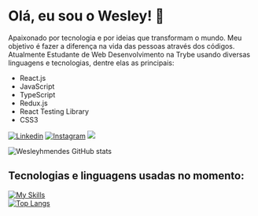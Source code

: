 # Olá, eu sou o Wesley! 👋
Apaixonado por tecnologia e por ideias que transformam o mundo. Meu objetivo é fazer a diferença na vida das pessoas através dos códigos.
Atualmente Estudante de Web Desenvolvimento na Trybe usando diversas linguagens e tecnologias, dentre elas as principais:

- React.js
- JavaScript
- TypeScript
- Redux.js
- React Testing Library
- CSS3

[![Linkedin](https://img.shields.io/badge/LinkedIn-0077B5?style=for-the-badge&logo=linkedin&logoColor=white)](https://www.linkedin.com/in/wesley-mendes/)
[![Instagram](https://img.shields.io/badge/Instagram-E4405F?style=for-the-badge&logo=instagram&logoColor=white)](https://www.instagram.com/wesley_hmendes/)
<a href = "mailto: wesleymendes123321@gmail.com"><img src="https://img.shields.io/badge/-Gmail-%23333?style=for-the-badge&logo=gmail&logoColor=white" target="_blank"></a>

![Wesleyhmendes GitHub stats](https://github-readme-stats.vercel.app/api?username=Wesleyhmendes&show_icons=true&theme=tokyonight)

## Tecnologias e linguagens usadas no momento:
[![My Skills](https://skillicons.dev/icons?i=js,html,css,redux,react,git,linux,vscode)](https://skillicons.dev)
<br/>
[![Top Langs](https://github-readme-stats.vercel.app/api/top-langs/?username=Wesleyhmendes)](https://github.com/Wesleyhmendes/github-readme-stats)
